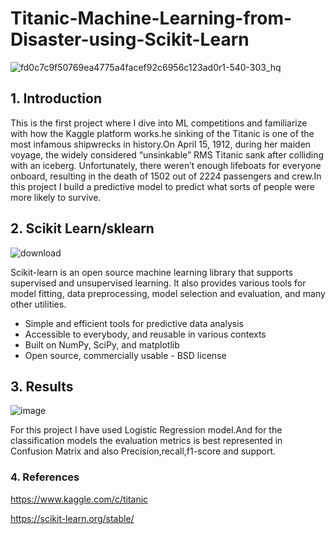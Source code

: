 # Titanic-Machine-Learning-from-Disaster-using-Scikit-Learn

![fd0c7c9f50769ea4775a4facef92c6956c123ad0r1-540-303_hq](https://user-images.githubusercontent.com/90644517/147370007-37b10d56-ee91-41c6-9731-884a5f9fe765.gif)

## 1. Introduction
This is the first project where I dive into ML competitions and familiarize with how the Kaggle platform works.he sinking of the Titanic is one of the most infamous shipwrecks in history.On April 15, 1912, during her maiden voyage, the widely considered “unsinkable” RMS Titanic sank after colliding with an iceberg. Unfortunately, there weren’t enough lifeboats for everyone onboard, resulting in the death of 1502 out of 2224 passengers and crew.In this project I build a predictive model to predict what sorts of people were more likely to survive.

## 2. Scikit Learn/sklearn
![download](https://user-images.githubusercontent.com/90644517/147370282-d7145bac-293a-4b7f-8a2c-560007c726ec.png)

Scikit-learn is an open source machine learning library that supports supervised and unsupervised learning. It also provides various tools for model fitting, data preprocessing, model selection and evaluation, and many other utilities.
+ Simple and efficient tools for predictive data analysis
+ Accessible to everybody, and reusable in various contexts
+ Built on NumPy, SciPy, and matplotlib
+ Open source, commercially usable - BSD license

## 3. Results

![image](https://user-images.githubusercontent.com/90644517/147370500-8763346b-2360-4d0d-917e-637451a80cd4.png)


For this project I have used Logistic Regression model.And for the classification models the evaluation metrics is best represented in Confusion Matrix and also Precision,recall,f1-score and support.

### 4. References
https://www.kaggle.com/c/titanic

https://scikit-learn.org/stable/
